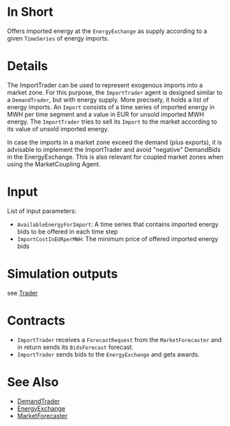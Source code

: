 # In Short

Offers imported energy at the `EnergyExchange` as supply according to a given `TimeSeries` of energy imports.

# Details

The ImportTrader can be used to represent exogenous imports into a market zone.
For this purpose, the `ImportTrader` agent is designed similar to a `DemandTrader`, but with energy supply. More precisely, it holds a list of energy imports. An `Import` consists of a time series of imported energy in MWH per time segment and a value in EUR for unsold imported MWH energy. 
The `ImportTrader` tries to sell its `Import` to the market according to its value of unsold imported energy.  

In case the imports in a market zone exceed the demand (plus exports), it is advisable to implement the ImportTrader and avoid "negative" DemandBids in the EnergyExchange. This is also relevant for coupled market zones when using the MarketCoupling Agent.

# Input

List of input parameters:

* `AvailableEnergyForImport`: A time series that contains imported energy bids to be offered in each time step	
* `ImportCostInEURperMWH`: The minimum price of offered imported energy bids 

# Simulation outputs

see [Trader](./Trader.md)
		
# Contracts

* `ImportTrader` receives a `ForecastRequest` from the `MarketForecaster` and in return sends its `BidsForecast` forecast.
* `ImportTrader` sends bids to the `EnergyExchange` and gets awards.

# See Also

* [DemandTrader](./DemandTrader.md)
* [EnergyExchange](./EnergyExchange.md)
* [MarketForecaster](./MarketForecaster.md)

